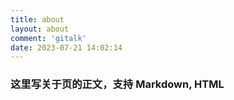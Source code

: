 ```yaml
---
title: about
layout: about
comment: 'gitalk'
date: 2023-07-21 14:02:14
---
```


### 这里写关于页的正文，支持 Markdown, HTML
